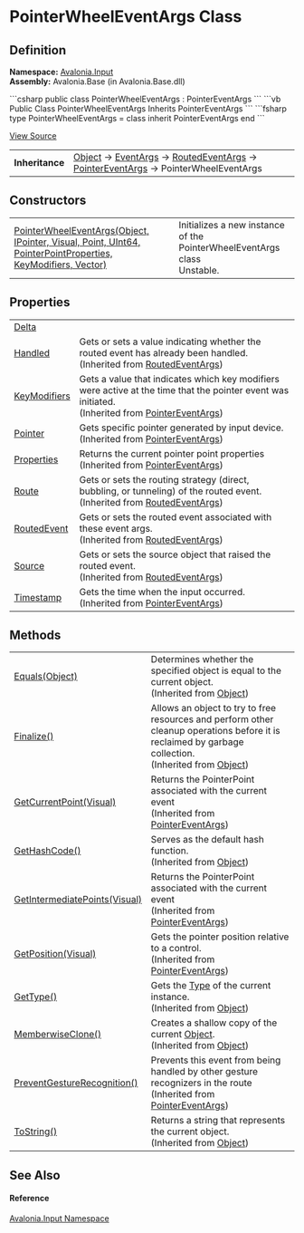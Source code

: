 # PointerWheelEventArgs Class




## Definition
**Namespace:** <a href="N_Avalonia_Input">Avalonia.Input</a>  
**Assembly:** Avalonia.Base (in Avalonia.Base.dll)

<Tabs groupId="api-code-preview">
<TabItem value="csharp" label="C#">
```csharp
public class PointerWheelEventArgs : PointerEventArgs
```
</TabItem>
<TabItem value="vb" label="VB">
```vb
Public Class PointerWheelEventArgs
	Inherits PointerEventArgs
```
</TabItem>
<TabItem value="fsharp" label="F#">
```fsharp
type PointerWheelEventArgs = 
    class
        inherit PointerEventArgs
    end
```
</TabItem>
</Tabs>



<a href="https://github.com/AvaloniaUI/Avalonia/tree/master/src/Avalonia.Base/Input/PointerWheelEventArgs.cs" title="View the source code">View Source</a>

<table>
<tr><td><strong>Inheritance</strong></td><td><a href="https://learn.microsoft.com/dotnet/api/system.object" target="_blank" rel="noopener noreferrer">Object</a>  →  <a href="https://learn.microsoft.com/dotnet/api/system.eventargs" target="_blank" rel="noopener noreferrer">EventArgs</a>  →  <a href="T_Avalonia_Interactivity_RoutedEventArgs">RoutedEventArgs</a>  →  <a href="T_Avalonia_Input_PointerEventArgs">PointerEventArgs</a>  →  PointerWheelEventArgs</td></tr>
</table>



## Constructors
<table>
<tr>
<td><a href="M_Avalonia_Input_PointerWheelEventArgs__ctor">PointerWheelEventArgs(Object, IPointer, Visual, Point, UInt64, PointerPointProperties, KeyModifiers, Vector)</a></td>
<td>Initializes a new instance of the PointerWheelEventArgs class<br /><Tag type="is-info">Unstable.</Tag></td>
</tr>
</table>

## Properties
<table>
<tr>
<td><a href="P_Avalonia_Input_PointerWheelEventArgs_Delta">Delta</a></td>
<td> </td>
</tr>
<tr>
<td><a href="P_Avalonia_Interactivity_RoutedEventArgs_Handled">Handled</a></td>
<td>Gets or sets a value indicating whether the routed event has already been handled.<br />(Inherited from <a href="T_Avalonia_Interactivity_RoutedEventArgs">RoutedEventArgs</a>)</td>
</tr>
<tr>
<td><a href="P_Avalonia_Input_PointerEventArgs_KeyModifiers">KeyModifiers</a></td>
<td>Gets a value that indicates which key modifiers were active at the time that the pointer event was initiated.<br />(Inherited from <a href="T_Avalonia_Input_PointerEventArgs">PointerEventArgs</a>)</td>
</tr>
<tr>
<td><a href="P_Avalonia_Input_PointerEventArgs_Pointer">Pointer</a></td>
<td>Gets specific pointer generated by input device.<br />(Inherited from <a href="T_Avalonia_Input_PointerEventArgs">PointerEventArgs</a>)</td>
</tr>
<tr>
<td><a href="P_Avalonia_Input_PointerEventArgs_Properties">Properties</a></td>
<td>Returns the current pointer point properties<br />(Inherited from <a href="T_Avalonia_Input_PointerEventArgs">PointerEventArgs</a>)</td>
</tr>
<tr>
<td><a href="P_Avalonia_Interactivity_RoutedEventArgs_Route">Route</a></td>
<td>Gets or sets the routing strategy (direct, bubbling, or tunneling) of the routed event.<br />(Inherited from <a href="T_Avalonia_Interactivity_RoutedEventArgs">RoutedEventArgs</a>)</td>
</tr>
<tr>
<td><a href="P_Avalonia_Interactivity_RoutedEventArgs_RoutedEvent">RoutedEvent</a></td>
<td>Gets or sets the routed event associated with these event args.<br />(Inherited from <a href="T_Avalonia_Interactivity_RoutedEventArgs">RoutedEventArgs</a>)</td>
</tr>
<tr>
<td><a href="P_Avalonia_Interactivity_RoutedEventArgs_Source">Source</a></td>
<td>Gets or sets the source object that raised the routed event.<br />(Inherited from <a href="T_Avalonia_Interactivity_RoutedEventArgs">RoutedEventArgs</a>)</td>
</tr>
<tr>
<td><a href="P_Avalonia_Input_PointerEventArgs_Timestamp">Timestamp</a></td>
<td>Gets the time when the input occurred.<br />(Inherited from <a href="T_Avalonia_Input_PointerEventArgs">PointerEventArgs</a>)</td>
</tr>
</table>

## Methods
<table>
<tr>
<td><a href="https://learn.microsoft.com/dotnet/api/system.object.equals#system-object-equals(system-object)" target="_blank" rel="noopener noreferrer">Equals(Object)</a></td>
<td>Determines whether the specified object is equal to the current object.<br />(Inherited from <a href="https://learn.microsoft.com/dotnet/api/system.object" target="_blank" rel="noopener noreferrer">Object</a>)</td>
</tr>
<tr>
<td><a href="https://learn.microsoft.com/dotnet/api/system.object.finalize" target="_blank" rel="noopener noreferrer">Finalize()</a></td>
<td>Allows an object to try to free resources and perform other cleanup operations before it is reclaimed by garbage collection.<br />(Inherited from <a href="https://learn.microsoft.com/dotnet/api/system.object" target="_blank" rel="noopener noreferrer">Object</a>)</td>
</tr>
<tr>
<td><a href="M_Avalonia_Input_PointerEventArgs_GetCurrentPoint">GetCurrentPoint(Visual)</a></td>
<td>Returns the PointerPoint associated with the current event<br />(Inherited from <a href="T_Avalonia_Input_PointerEventArgs">PointerEventArgs</a>)</td>
</tr>
<tr>
<td><a href="https://learn.microsoft.com/dotnet/api/system.object.gethashcode" target="_blank" rel="noopener noreferrer">GetHashCode()</a></td>
<td>Serves as the default hash function.<br />(Inherited from <a href="https://learn.microsoft.com/dotnet/api/system.object" target="_blank" rel="noopener noreferrer">Object</a>)</td>
</tr>
<tr>
<td><a href="M_Avalonia_Input_PointerEventArgs_GetIntermediatePoints">GetIntermediatePoints(Visual)</a></td>
<td>Returns the PointerPoint associated with the current event<br />(Inherited from <a href="T_Avalonia_Input_PointerEventArgs">PointerEventArgs</a>)</td>
</tr>
<tr>
<td><a href="M_Avalonia_Input_PointerEventArgs_GetPosition">GetPosition(Visual)</a></td>
<td>Gets the pointer position relative to a control.<br />(Inherited from <a href="T_Avalonia_Input_PointerEventArgs">PointerEventArgs</a>)</td>
</tr>
<tr>
<td><a href="https://learn.microsoft.com/dotnet/api/system.object.gettype" target="_blank" rel="noopener noreferrer">GetType()</a></td>
<td>Gets the <a href="https://learn.microsoft.com/dotnet/api/system.type" target="_blank" rel="noopener noreferrer">Type</a> of the current instance.<br />(Inherited from <a href="https://learn.microsoft.com/dotnet/api/system.object" target="_blank" rel="noopener noreferrer">Object</a>)</td>
</tr>
<tr>
<td><a href="https://learn.microsoft.com/dotnet/api/system.object.memberwiseclone" target="_blank" rel="noopener noreferrer">MemberwiseClone()</a></td>
<td>Creates a shallow copy of the current <a href="https://learn.microsoft.com/dotnet/api/system.object" target="_blank" rel="noopener noreferrer">Object</a>.<br />(Inherited from <a href="https://learn.microsoft.com/dotnet/api/system.object" target="_blank" rel="noopener noreferrer">Object</a>)</td>
</tr>
<tr>
<td><a href="M_Avalonia_Input_PointerEventArgs_PreventGestureRecognition">PreventGestureRecognition()</a></td>
<td>Prevents this event from being handled by other gesture recognizers in the route<br />(Inherited from <a href="T_Avalonia_Input_PointerEventArgs">PointerEventArgs</a>)</td>
</tr>
<tr>
<td><a href="https://learn.microsoft.com/dotnet/api/system.object.tostring" target="_blank" rel="noopener noreferrer">ToString()</a></td>
<td>Returns a string that represents the current object.<br />(Inherited from <a href="https://learn.microsoft.com/dotnet/api/system.object" target="_blank" rel="noopener noreferrer">Object</a>)</td>
</tr>
</table>

## See Also


#### Reference
<a href="N_Avalonia_Input">Avalonia.Input Namespace</a>  

